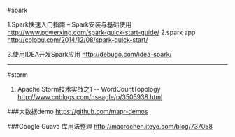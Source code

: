 #spark 

1.Spark快速入门指南 – Spark安装与基础使用
http://www.powerxing.com/spark-quick-start-guide/
2.spark app
  http://colobu.com/2014/12/08/spark-quick-start/
  
3.使用IDEA开发Spark应用
http://debugo.com/idea-spark/ <br/>



------



#storm
1. Apache Storm技术实战之1 -- WordCountTopology
 http://www.cnblogs.com/hseagle/p/3505938.html 
 
 
 ###大数据demo
 https://github.com/mapr-demos
 
 
 ###Google Guava 库用法整理
 http://macrochen.iteye.com/blog/737058